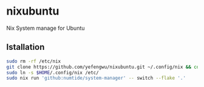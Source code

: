 # nixubuntu

Nix System manage for Ubuntu 

## Istallation

```bash
sudo rm -rf /etc/nix
git clone https://github.com/yefengwu/nixubuntu.git ~/.config/nix && cd ~/.config/nix
sudo ln -s $HOME/.config/nix /etc/
sudo nix run 'github:numtide/system-manager' -- switch --flake '.'
```
